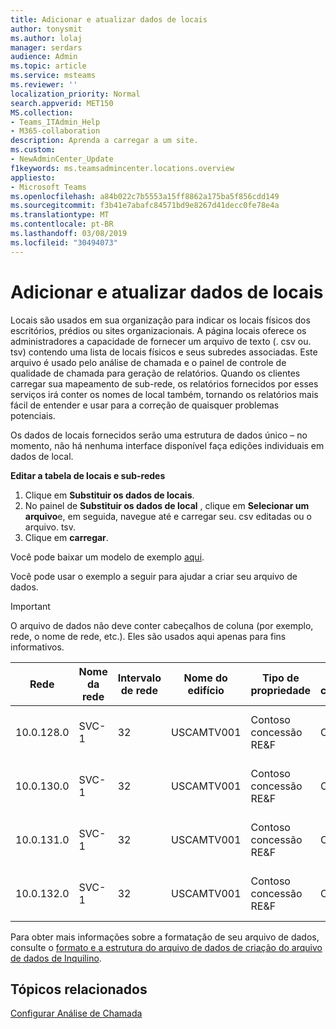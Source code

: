 ```yaml
---
title: Adicionar e atualizar dados de locais
author: tonysmit
ms.author: lolaj
manager: serdars
audience: Admin
ms.topic: article
ms.service: msteams
ms.reviewer: ''
localization_priority: Normal
search.appverid: MET150
MS.collection:
- Teams_ITAdmin_Help
- M365-collaboration
description: Aprenda a carregar a um site.
ms.custom:
- NewAdminCenter_Update
f1keywords: ms.teamsadmincenter.locations.overview
appliesto:
- Microsoft Teams
ms.openlocfilehash: a84b022c7b5553a15ff8862a175ba5f856cdd149
ms.sourcegitcommit: f3b41e7abafc84571bd9e8267d41decc0fe78e4a
ms.translationtype: MT
ms.contentlocale: pt-BR
ms.lasthandoff: 03/08/2019
ms.locfileid: "30494073"
---
```

<a name="adding-and-updating-locations-data"></a>Adicionar e atualizar dados de locais
============================

Locais são usados em sua organização para indicar os locais físicos dos escritórios, prédios ou sites organizacionais. A página locais oferece os administradores a capacidade de fornecer um arquivo de texto (. csv ou. tsv) contendo uma lista de locais físicos e seus subredes associadas. Este arquivo é usado pelo análise de chamada e o painel de controle de qualidade de chamada para geração de relatórios. Quando os clientes carregar sua mapeamento de sub-rede, os relatórios fornecidos por esses serviços irá conter os nomes de local também, tornando os relatórios mais fácil de entender e usar para a correção de quaisquer problemas potenciais.

Os dados de locais fornecidos serão uma estrutura de dados único – no momento, não há nenhuma interface disponível faça edições individuais em dados de local. 

**Editar a tabela de locais e sub-redes**

1. Clique em **Substituir os dados de locais**.
2. No painel de **Substituir os dados de local** , clique em **Selecionar um arquivo**e, em seguida, navegue até e carregar seu. csv editadas ou o arquivo. tsv. 
3. Clique em **carregar**. 


Você pode baixar um modelo de exemplo [aqui](https://github.com/MicrosoftDocs/OfficeDocs-SkypeForBusiness/blob/live/Teams/downloads/locations-template.zip?raw=true).

Você pode usar o exemplo a seguir para ajudar a criar seu arquivo de dados. 

> [!IMPORTANT]
> O arquivo de dados não deve conter cabeçalhos de coluna (por exemplo, rede, o nome de rede, etc.). Eles são usados aqui apenas para fins informativos. </br>

|Rede|Nome da rede|Intervalo de rede|Nome do edifício|Tipo de propriedade|Tipo de construção|Tipo de construção do Office|Cidade|Código Postal|País|Estado|Região|Interior Corp|Rota Express|
|-|-|-|-|-|-|-|-|-|-|-|-|-|-|
|10.0.128.0 |SVC-1|32|USCAMTV001|Contoso concessão RE&F|Office|RE&F|Modo de exibição das Montanhas|94043 e.u.a.|CONOSCO|CA|CONOSCO|1|1|
|10.0.130.0 |SVC-1|32|USCAMTV001|Contoso concessão RE&F|Office|RE&F|Modo de exibição das Montanhas|94043 e.u.a.|CONOSCO|CA|CONOSCO|1|1|
|10.0.131.0 |SVC-1|32|USCAMTV001|Contoso concessão RE&F|Office|RE&F|Modo de exibição das Montanhas|94043 e.u.a.|CONOSCO|CA|CONOSCO|1|1|
|10.0.132.0 |SVC-1|32|USCAMTV001|Contoso concessão RE&F|Office|RE&F|Modo de exibição das Montanhas|94043 e.u.a.|CONOSCO|CA|CONOSCO|1|1|


Para obter mais informações sobre a formatação de seu arquivo de dados, consulte o [formato e a estrutura do arquivo de dados de criação do arquivo de dados de Inquilino](turning-on-and-using-call-quality-dashboard.md#tenant-data-file-format-and-building-data-file-structure).


## <a name="related-topics"></a>Tópicos relacionados

[Configurar Análise de Chamada](set-up-call-analytics.md)